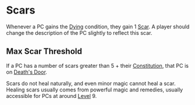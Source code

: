 # Scars

Whenever a PC gains the [Dying](../../Game%20Procedures/Conditions/Dying.md) condition, they gain 1 [Scar](Scars.md). A player should change the description of the PC slightly to reflect this scar.

## Max Scar Threshold

If a PC has a number of scars greater than 5 + their [Constitution](../The%20Ability%20Scores/Constitution.md), that PC is on [Death's Door](../../Game%20Procedures/Conditions/Death's%20Door.md).

Scars do not heal naturally, and even minor magic cannot heal a scar. Healing scars usually comes from powerful magic and remedies, usually accessible for PCs at around [Level](Level.md) 9.
